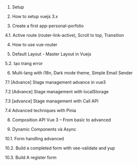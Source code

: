 1. Setup

2. How to setup vuejs 3.x

3. Create a first app-personal-porfolio

4.1. Active route (router-link-active), Scroll to top, Transition

4. How to use vue-router

5. Default Layout - Master Layout in Vuejs

5.2. tạo trang error

6. Multi-lang with i18n, Dark mode theme, Simple Email Sender

7.1 [Advance] Stage management advance in vue3

7.2 [Advance] Stage management with localStorage

7.3 [advance] Stage management with Call API

7.4 Advanced techniques with Pinia

8. Composition API Vue 3 – From basic to advanced

9. Dynamic Components và Async 

10.1. Form handling advanced

10.2. Build a completed form with vee-validate and yup

10.3. Build A register form
